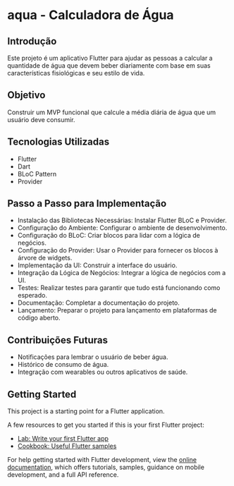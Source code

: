 # aqua - Calculadora de Água


## Introdução
Este projeto é um aplicativo Flutter para ajudar as pessoas a calcular a quantidade de água que devem beber diariamente com base em suas características fisiológicas e seu estilo de vida.

## Objetivo
Construir um MVP funcional que calcule a média diária de água que um usuário deve consumir.

## Tecnologias Utilizadas
- Flutter
- Dart
- BLoC Pattern
- Provider

## Passo a Passo para Implementação
- Instalação das Bibliotecas Necessárias: Instalar Flutter BLoC e Provider.
- Configuração do Ambiente: Configurar o ambiente de desenvolvimento.
- Configuração do BLoC: Criar blocos para lidar com a lógica de negócios.
- Configuração do Provider: Usar o Provider para fornecer os blocos à árvore de widgets.
- Implementação da UI: Construir a interface do usuário.
- Integração da Lógica de Negócios: Integrar a lógica de negócios com a UI.
- Testes: Realizar testes para garantir que tudo está funcionando como esperado.
- Documentação: Completar a documentação do projeto.
- Lançamento: Preparar o projeto para lançamento em plataformas de código aberto.

## Contribuições Futuras
- Notificações para lembrar o usuário de beber água.
- Histórico de consumo de água.
- Integração com wearables ou outros aplicativos de saúde.


## Getting Started

This project is a starting point for a Flutter application.

A few resources to get you started if this is your first Flutter project:

- [Lab: Write your first Flutter app](https://docs.flutter.dev/get-started/codelab)
- [Cookbook: Useful Flutter samples](https://docs.flutter.dev/cookbook)

For help getting started with Flutter development, view the
[online documentation](https://docs.flutter.dev/), which offers tutorials,
samples, guidance on mobile development, and a full API reference.

